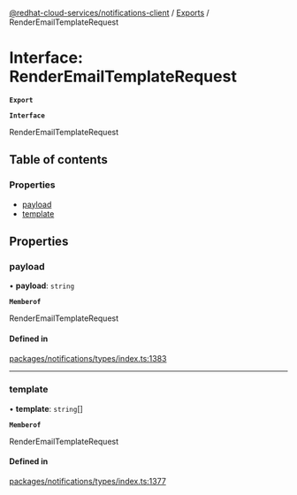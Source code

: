 [@redhat-cloud-services/notifications-client](../README.md) / [Exports](../modules.md) / RenderEmailTemplateRequest

# Interface: RenderEmailTemplateRequest

**`Export`**

**`Interface`**

RenderEmailTemplateRequest

## Table of contents

### Properties

- [payload](RenderEmailTemplateRequest.md#payload)
- [template](RenderEmailTemplateRequest.md#template)

## Properties

### payload

• **payload**: `string`

**`Memberof`**

RenderEmailTemplateRequest

#### Defined in

[packages/notifications/types/index.ts:1383](https://github.com/RedHatInsights/javascript-clients/blob/master/packages/notifications/types/index.ts#L1383)

___

### template

• **template**: `string`[]

**`Memberof`**

RenderEmailTemplateRequest

#### Defined in

[packages/notifications/types/index.ts:1377](https://github.com/RedHatInsights/javascript-clients/blob/master/packages/notifications/types/index.ts#L1377)
